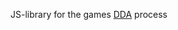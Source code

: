 JS-library for the games [DDA](http://en.wikipedia.org/wiki/Dynamic_game_difficulty_balancing) process